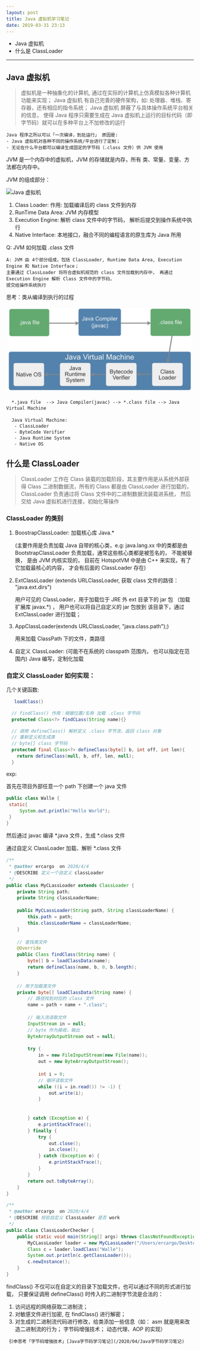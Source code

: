 ```yaml
---
layout: post
title: Java 虚拟机学习笔记
date: 2019-03-31 23:13
---
```


- Java 虚拟机
- 什么是 ClassLoader 


------------------------------------------------------------------------------------------------
## Java 虚拟机
> 虚拟机是一种抽象化的计算机, 通过在实际的计算机上仿真模拟各种计算机功能来实现；
> Java 虚拟机 有自己完善的硬件架构，如: 处理器、堆栈、寄存器，还有相应的指令系统；
> Java 虚拟机 屏蔽了与具体操作系统平台相关的信息， 使得 Java 程序只需要生成在 Java 虚拟机上运行的目标代码（即字节码）就可以在多种平台上不加修改的运行

    Java 程序之所以可以「一次编译，到处运行」 原因是: 
    - Java 虚拟机对各种不同的操作系统/平台进行了定制；
    - 无论在什么平台都可以编译生成固定的字节码（.class 文件）供 JVM 使用

JVM 是一个内存中的虚拟机，JVM 的存储就是内存，所有 类、常量、变量、方法都在内存中。

JVM 的组成部分：

![Java 虚拟机](/assets/images/javavm.jpg)

1. Class Loader: 作用: 加载编译后的 class 文件到内存
2. RunTime Data Area: JVM 内存模型
3. Execution Engine: 解析 class 文件中的字节码， 解析后提交到操作系统中执行
4. Native Interface: 本地接口，融合不同的编程语言的原生库为 Java 所用

Q: JVM 如何加载 .class 文件

    A: JVM 由 4个部分组成，包括 ClassLoader, Runtime Data Area, Execution Engine 和 Native Interface；
    主要通过 ClassLoader 将符合虚拟机规范的 class 文件加载到内存中， 再通过 Execution Engine 解析 Class 文件中的字节码，
    提交给操作系统执行

思考：类从编译到执行的过程
      
 ![Java 运行示意图(摘自其他网站)](/assets/images/javac.jpg)
      
      *.java file  --> Java Compiler(javac) --> *.class file --> Java Virtual Machine
      
      Java Virtual Machine: 
       - ClassLoader
       - ByteCode Verifier
       - Java Runtime System
       - Native OS

 
## 什么是 ClassLoader 
 
  > ClassLoader 工作在 Class 装载的加载阶段，其主要作用是从系统外部获得 Class 二进制数据流，所有的 Class 都是由 ClassLoader 进行加载的， 
  > ClassLoader 负责通过将 Class 文件中的二进制数据流装载进系统， 然后交给 Java 虚拟机进行连接，初始化等操作

### ClassLoader 的类别

  1. BoostrapClassLoader: 加载核心库 Java.*  
     
     (主要作用是负责加载 Java 自带的核心类，e.g: java.lang.xx 中的类都是由 BootstrapClassLoader 负责加载，通常这些核心类都是被签名的， 不能被替换， 是由 JVM 内核实现的， 目前在 HotspotVM 中是由 C++ 来实现，有了它加载最核心的内容， 才会有后面的 ClassLoader 存在)
     
  2. ExtClassLoader (extends URLClassLoader, 获取 class 文件的路径： "java.ext.dirs")
     
      用户可见的 ClassLoader，用于加载位于 JRE 外 ext 目录下的 jar 包 （加载扩展库 javax.*) ， 用户也可以将自己自定义的 jar 包放到 该目录下，通过 ExtClassLoader 进行加载；
      
  3. AppClassLoader(extends URLClassLoader, "java.class.path");)
      
      用来加载 ClassPath 下的文件，类路径
      
  4. 自定义 ClassLoader: (可能不在系统的 classpath 范围内， 也可以指定在范围内) Java 编写，定制化加载
  
### 自定义 ClassLoader 如何实现：
      
  几个关键函数: 
  
   ```java
      loadClass()
   ```
    
   ```java
     // findClass() 作用：根据位置/名称 加载 .class 字节码
     protected Class<?> findCLass(String name){}
   ```
   
   ```java
     // 调用 defineClass() 解析定义 .class 字节流，返回 class 对象
     // 重新定义和生成类
     // byte[] class 字节码
     protected final Class<?> defineClass(byte[] b, int off, int len){
       return defineClass(null, b, off, len, null);
     }
   ```
     
   exp:
     
   首先在项目外部任意一个 path 下创建一个 java 文件
   ```java
   public class Walle {
   	static{
   		System.out.println("Hello World");
   	}
   }
   
   ```
     
   然后通过 javac 编译 *.java 文件，生成 *.class 文件
   
   通过自定义 ClassLoader 加载、解析 *.class 文件
   
   ```java
   /**
    * @author ercargo  on 2020/4/4
    * @DESCRIBE 定义一个自定义 classLoader
    */
   public class MyCLassLoader extends ClassLoader {
       private String path;
       private String classLoaderName;
   
       public MyCLassLoader(String path, String classLoaderName) {
           this.path = path;
           this.classLoaderName = classLoaderName;
       }
   
       // 查找类文件
       @Override
       public Class findClass(String name) {
           byte[] b = loadClassData(name);
           return defineClass(name, b, 0, b.length);
       }
   
       // 用于加载类文件
       private byte[] loadClassData(String name) {
           // 路径找到对应的 class 文件
           name = path + name + ".class";
   
           // 输入流读取文件
           InputStream in = null;
           // byte 作为接收，输出
           ByteArrayOutputStream out = null;
   
           try {
               in = new FileInputStream(new File(name));
               out = new ByteArrayOutputStream();
   
               int i = 0;
               // 循环读取文件
               while ((i = in.read()) != -1) {
                   out.write(i);
               }
   
   
           } catch (Exception e) {
               e.printStackTrace();
           } finally {
               try {
                   out.close();
                   in.close();
               } catch (Exception e) {
                   e.printStackTrace();
               }
           }
           return out.toByteArray();
       }
   }
   ```
     
   ```java
   /**
    * @author ercargo  on 2020/4/4
    * @DESCRIBE 校验自定义 ClassLoader 是否 work
    */
   public class ClassLoaderChecker {
       public static void main(String[] args) throws ClassNotFoundException, IllegalAccessException, InstantiationException {
           MyCLassLoader loader = new MyCLassLoader("/Users/ercargo/Desktop/","xxx");
           Class c = loader.loadClass("Walle");
           System.out.println(c.getClassLoader());
           c.newInstance();
       }
   }
   ```
   
   findClass() 不仅可以在自定义的目录下加载文件，也可以通过不同的形式进行加载， 只要保证调用 defineClass() 时传入的二进制字节流是合法的：
   
   1. 访问远程的网络获取二进制流；
   2. 对敏感文件进行加密, 在 findClass() 进行解密；
   3. 对生成的二进制流代码进行修改，给类添加一些信息（如： asm 就是用来改造二进制流的行为； 字节码增强技术； 动态代理、AOP 的实现）
     
    
     引申思考「字节码增强技术」[Java字节码学习笔记](/2020/04/Java字节码学习笔记)

 

